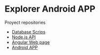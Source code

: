 # Explorer Android APP

Proyect repositories

- [Database Scrips](https://github.com/AntonioAlejandro01/Explorer-DBScripts)
- [Node.js API](https://github.com/AntonioAlejandro01/Explorer-API)
- [Angular Web page](https://github.com/AntonioAlejandro01/explorer-web)
- [Android APP](https://github.com/AntonioAlejandro01/Explorer-Android-APP)
